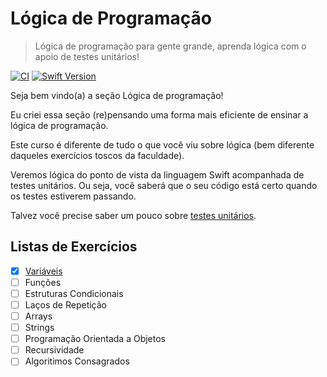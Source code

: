 # Lógica de Programação 

> Lógica de programação para gente grande, aprenda lógica com o apoio de testes unitários!

[![CI](https://github.com/luciana-c-ferreira/programming-logic-challenges/actions/workflows/ios.yml/badge.svg?branch=solutions)](https://github.com/luciana-c-ferreira/programming-logic-challenges/actions/workflows/ios.yml)
[![Swift Version][swift-image]][swift-url]

Seja bem vindo(a) a seção Lógica de programação!

Eu criei essa seção (re)pensando uma forma mais eficiente de ensinar a lógica de programação.

Este curso é diferente de tudo o que você viu sobre lógica (bem diferente daqueles exercícios toscos da faculdade).

Veremos lógica do ponto de vista da linguagem Swift acompanhada de testes unitários. Ou seja, você saberá que o seu código está certo quando os testes estiverem passando.

Talvez você precise saber um pouco sobre [testes unitários](http://devfuria.com.br/logica-de-programacao/tdd-junto-com-logica-assim-tao-cedo/).

## Listas de Exercícios

- [X] [Variáveis](ProgrammingLogicChallenges/Variables/README.md)
- [ ] Funções
- [ ] Estruturas Condicionais
- [ ] Laços de Repetição
- [ ] Arrays
- [ ] Strings
- [ ] Programação Orientada a Objetos
- [ ] Recursividade
- [ ] Algoritimos Consagrados

[swift-image]: https://img.shields.io/badge/swift-5.6-orange.svg
[swift-url]: https://www.swift.org/blog/swift-5.6-released/
